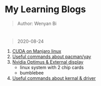 # My Learning Blogs
> Author: Wenyan Bi

#

> 2020-08-24 
1. [CUDA on Manjaro linux](https://github.com/BumbleBee0819/blogs/issues/1)
2. [Useful commands about pacman/yay](https://github.com/BumbleBee0819/blogs/issues/2)
3. [Nvidia Optimus & External display](https://github.com/BumbleBee0819/blogs/issues/3)
    - linux system with 2 chip cards
    - bumblebee
4. [Useful commands about kernal & driver](https://github.com/BumbleBee0819/blogs/issues/4)
